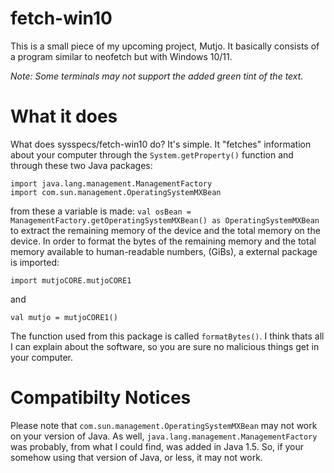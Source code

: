 # fetch-win10

This is a small piece of my upcoming project, Mutjo. It basically consists of a program similar to neofetch but with Windows 10/11.

*Note: Some terminals may not support the added green tint of the text.*

# What it does

What does sysspecs/fetch-win10 do? It's simple. It "fetches" information about your computer through the ```System.getProperty()``` function and through these two Java packages:

```
import java.lang.management.ManagementFactory
import com.sun.management.OperatingSystemMXBean
```
from these a variable is made: ```val osBean = ManagementFactory.getOperatingSystemMXBean() as OperatingSystemMXBean``` to extract the remaining memory of the device and the total memory on the device. In order to format the bytes of the remaining memory and the total memory available to human-readable numbers, (GiBs), a external package is imported:

```
import mutjoCORE.mutjoCORE1
```
and
```
val mutjo = mutjoCORE1()
```
The function used from this package is called ```formatBytes()```. I think thats all I can explain about the software, so you are sure no malicious things get in your computer.

# Compatibilty Notices

Please note that ```com.sun.management.OperatingSystemMXBean``` may not work on your version of Java. As well, 
```java.lang.management.ManagementFactory``` was probably, from what I could find, was added in Java 1.5. So, if your somehow using that version of Java, or less, it may not work.

